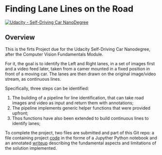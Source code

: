 # **Finding Lane Lines on the Road** 
[![Udacity - Self-Driving Car NanoDegree](https://s3.amazonaws.com/udacity-sdc/github/shield-carnd.svg)](http://www.udacity.com/drive)


Overview
---

This is the firts Project due for the Udacity Self-Driving Car Nanodegree, after the Computer Vision Fundamentals Module.

For it, the goal is to identify the Left and Right lanes, in a set of images first and a video feed later, taken from a camer mounted in a fixed position in front of a moving car. The lanes are then drawn on the original image/video stream, as continuous lines.

Specifically, three steps can be identified:

1. The building of a pipeline for line identification, that can take road images and video as input and return them with annotations;
2. The pipeline implements generic helper functions that were provided upfront;
3. Thos functions have also been extended to build continuous lines to identify lanes;

To complete the project, two files are submitted and part of this Git repo: a file containing project [code](https://github.com/udacity/CarND-LaneLines-P1/blob/master/P1.ipynb) in the forme of a Jupyther Python notebook and an annotated [writeup](https://github.com/udacity/CarND-LaneLines-P1/blob/master/writeup_template.md) describing the fundamental aspects and limitations of the solution implemented.

